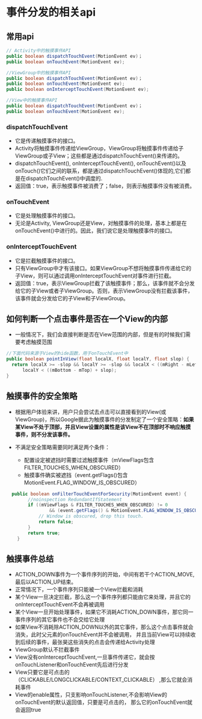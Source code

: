 # 事件分发的相关api

## 常用api

```java
// Activity中的触摸事件API
public boolean dispatchTouchEvent(MotionEvent ev)；
public boolean onTouchEvent(MotionEvent ev);

//ViewGroup中的触摸事件API
public boolean dispatchTouchEvent(MotionEvent ev)；
public boolean onTouchEvent(MotionEvent ev);
public boolean onInterceptTouchEvent(MotionEvent ev);

//View中的触摸事件API
public boolean dispatchTouchEvent(MotionEvent ev)；
public boolean onTouchEvent(MotionEvent ev);
```

### dispatchTouchEvent

- 它是传递触摸事件的接口。
- Activity将触摸事件传递给ViewGroup，ViewGroup将触摸事件传递给子ViewGroup或子View；这些都是通过dispatchTouchEvent()来传递的。
- dispatchTouchEvent(), onInterceptTouchEvent(), onTouchEvent()以及onTouch()它们之间的联系，都是通过dispatchTouchEvent()体现的,它们都是在dispatchTouchEvent()中调度的.
- 返回值：true，表示触摸事件被消费了；false，则表示触摸事件没有被消费。

### onTouchEvent

- 它是处理触摸事件的接口。
- 无论是Activity, ViewGroup还是View，对触摸事件的处理，基本上都是在onTouchEvent()中进行的。因此，我们说它是处理触摸事件的接口。

### onInterceptTouchEvent

- 它是拦截触摸事件的接口。
- 只有ViewGroup中才有该接口。如果ViewGroup不想将触摸事件传递给它的子View，则可以通过调用onInterceptTouchEvent对事件进行拦截。
- 返回值：true，表示ViewGroup拦截了该触摸事件；那么，该事件就不会分发给它的子View或者子ViewGroup。否则，表示ViewGroup没有拦截该事件，该事件就会分发给它的子View和子ViewGroup。

## 如何判断一个点击事件是否在一个View的内部

- 一般情况下，我们会直接判断是否在View范围的内部，但是有的时候我们需要考虑触摸范围

```java
//下面代码来源于View的hide函数，用于onTouchEvent中
public boolean pointInView(float localX, float localY, float slop) {
  return localX >= -slop && localY >= -slop && localX < ((mRight - mLeft) + slop) &&
      localY < ((mBottom - mTop) + slop);
}
```

## 触摸事件的安全策略

- 根据用户体验来讲，用户只会尝试去点击可以直接看到的View(或ViewGroup)，所以Google据此为触摸事件的分发制定了一个安全策略：**如果某View不处于顶部，并且View设置的属性是该View不在顶部时不响应触摸事件，则不分发该事件。**

- 不满足安全策略需要同时满足两个条件：
    - 配置设定被遮挡时需要过滤触摸事件（mViewFlags包含FILTER_TOUCHES_WHEN_OBSCURED）
    - 触摸事件确实被遮挡（event.getFlags()包含MotionEvent.FLAG_WINDOW_IS_OBSCURED）

```java
  public boolean onFilterTouchEventForSecurity(MotionEvent event) {
        //noinspection RedundantIfStatement
        if ((mViewFlags & FILTER_TOUCHES_WHEN_OBSCURED) != 0
                && (event.getFlags() & MotionEvent.FLAG_WINDOW_IS_OBSCURED) != 0) {
            // Window is obscured, drop this touch.
            return false;
        }
        return true;
    }
```

## 触摸事件总结

- ACTION_DOWN事件为一个事件序列的开始，中间有若干个ACTION_MOVE,最后以ACTION_UP结束。
- 正常情况下，一个事件序列只能被一个View拦截和消耗
- 某个View一旦决定拦截，那么这一个事件序列都只能由它来处理，并且它的onInterceptTouchEvent不会再被调用
- 某个View一旦开始处理事件，如果它不消耗ACTION_DOWN事件，那它同一事件序列的其它事件也不会交给它处理
- 如果View不消耗除ACTION_DOWN以外的其它事件，那么这个点击事件就会消失，此时父元素的onTouchEvent并不会被调用，
 并且当前View可以持续收到后续的事件，最张昊这些消失的点击会传递给Activity处理
- ViewGroup默认不拦截事件
- View没有onInterceptTouchEvent,一旦事件传递它，就会按onTouchListener和onTouchEvent先后进行分发
- View只要它是可点击的（CLICKABLE/LONGCLICKABLE/CONTEXT_CLICKABLE） ,那么它就会消耗事件
- View的enable属性，只支影响onTouchListener,不会影响View的onTouchEvent的默认返回值，只要是可点击的，
 那么它的onTouchEvent就会返回true